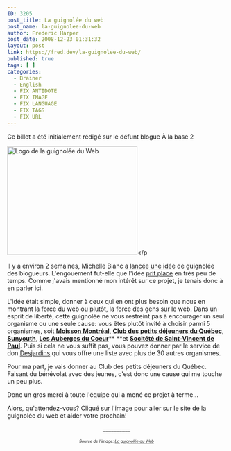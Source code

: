 ```yaml
---
ID: 3205
post_title: La guignolée du web
post_name: la-guignolee-du-web
author: Frédéric Harper
post_date: 2008-12-23 01:31:32
layout: post
link: https://fred.dev/la-guignolee-du-web/
published: true
tags: [ ]
categories:
  - Brainer
  - English
  - FIX ANTIDOTE
  - FIX IMAGE
  - FIX LANGUAGE
  - FIX TAGS
  - FIX URL
---
```

<div id="deadblog">
  Ce billet a été initialement rédigé sur le défunt blogue À la base 2
</div>

[<img title="La guignolée du Web" src="http://fred.dev/wp-content/uploads/2008/12/big_box_bleu.png" alt="Logo de la guignolée du Web" width="300" height="250" />][1]</p

Il y a environ 2 semaines, Michelle Blanc [a lancée une idée][2] de guignolée des blogueurs. L'engouement fut-elle que l'idée [prit place][3] en très peu de temps. Comme j'avais mentionné mon intérêt sur ce projet, je tenais donc à en parler ici.

L'idée était simple, donner à ceux qui en ont plus besoin que nous en montrant la force du web ou plutôt, la force des gens sur le web. Dans un esprit de liberté, cette guignolée ne vous restreint pas à encourager un seul organisme ou une seule cause: vous êtes plutôt invité à choisir parmi 5 organismes, soit [**Moisson Montréal**][4], [**Club des petits déjeuners du Québec**][5], [**Sunyouth**][6], [**Les Auberges du Coeur**][7]** **et [**Socitété de Saint-Vincent de Paul**][8]. Puis si cela ne vous suffit pas, vous pouvez donner par le service de don [Desjardins][9] qui vous offre une liste avec plus de 30 autres organismes.

Pour ma part, je vais donner au Club des petits déjeuners du Québec. Faisant du bénévolat avec des jeunes, c'est donc une cause qui me touche un peu plus.

Donc un gros merci à toute l'équipe qui a mené ce projet à terme...

Alors, qu'attendez-vous? Cliqué sur l'image pour aller sur le site de la guignolée du web et aider votre prochain!

<p style="text-align:center">
  __________
</p>

<p style="text-align:center">
  <em><span style="font-size:xx-small">Source de l'image: <a title="Site web de la source de l'image" href="https://www.guignoleeduweb.org/">La guignolée du Web</a><br /> </span></em>
</p>

 [1]: https://www.guignoleeduweb.org/ "Donnez à la Guignolée du Web"
 [2]: https://www.michelleblanc.com/2008/12/04/pour-une-guignolee-des-blogueurs/ "Billet de Michelle Blanc sur la guignolée des blogueurs"
 [3]: https://www.guignoleeduweb.org/ "Site de la guignolée du web"
 [4]: https://www.moissonmontreal.org/ "Moisson Montréal"
 [5]: https://clubdejeuners.org/ "Club des petits déjeuners du Québec"
 [6]: https://sunyouthorg.com/ "Sunyouth"
 [7]: https://www.aubergesducoeur.com/ "Les Auberges du Coeur"
 [8]: https://www.ssvp-mtl.org/fr/index.shtml "Société de Saint-Vincent de Paul"
 [9]: https://www.desjardins.com "Site web de Desjardins"